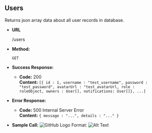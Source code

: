 **Users**
----
  Returns json array data about all user records in database.

* **URL**

  /users

* **Method:**

  `GET`
  
* **Success Response:**

  * **Code:** 200 <br />
    **Content:** `[{ id : 1, username : "test_username", password : "test_password", avatarUrl : "test_avatarUrl, role : roleObject, owners : User[], notifications: User[]}, ...]`
 
* **Error Response:**
  
  * **Code:** 500 Internal Server Error <br />
    **Content:** `{ message : "...", details : "..." }`

* **Sample Call:**
![GitHub Logo](/UsersPostman/GetUsersSuccess.png)
Format: ![Alt Text](url)
  ```
